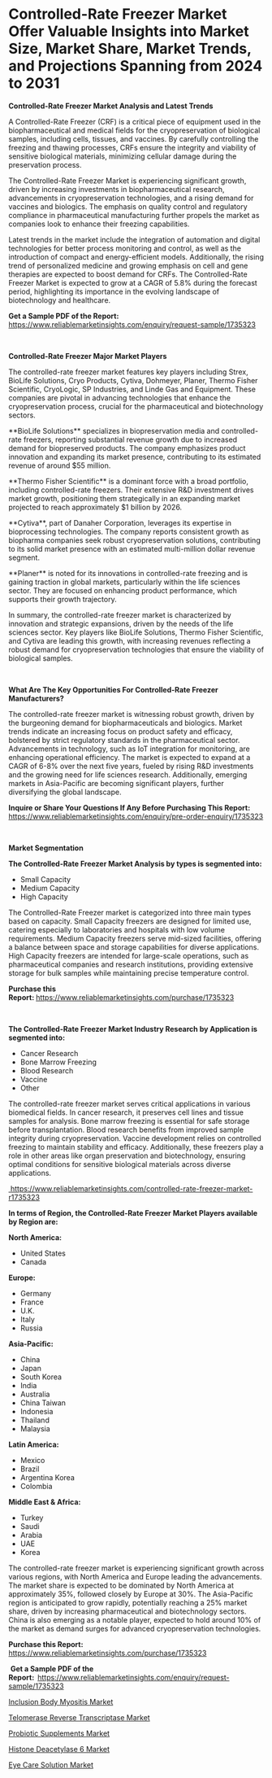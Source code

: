 <p><h1>Controlled-Rate Freezer Market Offer Valuable Insights into Market Size, Market Share, Market Trends, and Projections Spanning from 2024 to 2031</h1></p><p><strong>Controlled-Rate Freezer Market Analysis and Latest Trends</strong></p>
<p><p>A Controlled-Rate Freezer (CRF) is a critical piece of equipment used in the biopharmaceutical and medical fields for the cryopreservation of biological samples, including cells, tissues, and vaccines. By carefully controlling the freezing and thawing processes, CRFs ensure the integrity and viability of sensitive biological materials, minimizing cellular damage during the preservation process.</p><p>The Controlled-Rate Freezer Market is experiencing significant growth, driven by increasing investments in biopharmaceutical research, advancements in cryopreservation technologies, and a rising demand for vaccines and biologics. The emphasis on quality control and regulatory compliance in pharmaceutical manufacturing further propels the market as companies look to enhance their freezing capabilities.</p><p>Latest trends in the market include the integration of automation and digital technologies for better process monitoring and control, as well as the introduction of compact and energy-efficient models. Additionally, the rising trend of personalized medicine and growing emphasis on cell and gene therapies are expected to boost demand for CRFs. The Controlled-Rate Freezer Market is expected to grow at a CAGR of 5.8% during the forecast period, highlighting its importance in the evolving landscape of biotechnology and healthcare.</p></p>
<p><strong>Get a Sample PDF of the Report:&nbsp;</strong> <a href="https://www.reliablemarketinsights.com/enquiry/request-sample/1735323?utm_campaign=1347&utm_medium=2&utm_source=Github&utm_content=ia&utm_term=08102024&utm_id=controlled-rate-freezer">https://www.reliablemarketinsights.com/enquiry/request-sample/1735323</a></p>
<p>&nbsp;</p>
<p><strong>Controlled-Rate Freezer Major Market Players</strong></p>
<p><p>The controlled-rate freezer market features key players including Strex, BioLife Solutions, Cryo Products, Cytiva, Dohmeyer, Planer, Thermo Fisher Scientific, CryoLogic, SP Industries, and Linde Gas and Equipment. These companies are pivotal in advancing technologies that enhance the cryopreservation process, crucial for the pharmaceutical and biotechnology sectors.</p><p>**BioLife Solutions** specializes in biopreservation media and controlled-rate freezers, reporting substantial revenue growth due to increased demand for biopreserved products. The company emphasizes product innovation and expanding its market presence, contributing to its estimated revenue of around $55 million.</p><p>**Thermo Fisher Scientific** is a dominant force with a broad portfolio, including controlled-rate freezers. Their extensive R&D investment drives market growth, positioning them strategically in an expanding market projected to reach approximately $1 billion by 2026. </p><p>**Cytiva**, part of Danaher Corporation, leverages its expertise in bioprocessing technologies. The company reports consistent growth as biopharma companies seek robust cryopreservation solutions, contributing to its solid market presence with an estimated multi-million dollar revenue segment.</p><p>**Planer** is noted for its innovations in controlled-rate freezing and is gaining traction in global markets, particularly within the life sciences sector. They are focused on enhancing product performance, which supports their growth trajectory.</p><p>In summary, the controlled-rate freezer market is characterized by innovation and strategic expansions, driven by the needs of the life sciences sector. Key players like BioLife Solutions, Thermo Fisher Scientific, and Cytiva are leading this growth, with increasing revenues reflecting a robust demand for cryopreservation technologies that ensure the viability of biological samples.</p></p>
<p>&nbsp;</p>
<p><strong>What Are The Key Opportunities For Controlled-Rate Freezer Manufacturers?</strong></p>
<p><p>The controlled-rate freezer market is witnessing robust growth, driven by the burgeoning demand for biopharmaceuticals and biologics. Market trends indicate an increasing focus on product safety and efficacy, bolstered by strict regulatory standards in the pharmaceutical sector. Advancements in technology, such as IoT integration for monitoring, are enhancing operational efficiency. The market is expected to expand at a CAGR of 6-8% over the next five years, fueled by rising R&D investments and the growing need for life sciences research. Additionally, emerging markets in Asia-Pacific are becoming significant players, further diversifying the global landscape.</p></p>
<p><strong>Inquire or Share Your Questions If Any Before Purchasing This Report:</strong> <a href="https://www.reliablemarketinsights.com/enquiry/pre-order-enquiry/1735323?utm_campaign=1347&utm_medium=2&utm_source=Github&utm_content=ia&utm_term=08102024&utm_id=controlled-rate-freezer">https://www.reliablemarketinsights.com/enquiry/pre-order-enquiry/1735323</a></p>
<p>&nbsp;</p>
<p><strong>Market Segmentation</strong></p>
<p><strong>The Controlled-Rate Freezer Market Analysis by types is segmented into:</strong></p>
<p><ul><li>Small Capacity</li><li>Medium Capacity</li><li>High Capacity</li></ul></p>
<p><p>The Controlled-Rate Freezer market is categorized into three main types based on capacity. Small Capacity freezers are designed for limited use, catering especially to laboratories and hospitals with low volume requirements. Medium Capacity freezers serve mid-sized facilities, offering a balance between space and storage capabilities for diverse applications. High Capacity freezers are intended for large-scale operations, such as pharmaceutical companies and research institutions, providing extensive storage for bulk samples while maintaining precise temperature control.</p></p>
<p><strong>Purchase this Report:&nbsp;</strong><a href="https://www.reliablemarketinsights.com/purchase/1735323?utm_campaign=1347&utm_medium=2&utm_source=Github&utm_content=ia&utm_term=08102024&utm_id=controlled-rate-freezer">https://www.reliablemarketinsights.com/purchase/1735323</a></p>
<p>&nbsp;</p>
<p><strong>The Controlled-Rate Freezer Market Industry Research by Application is segmented into:</strong></p>
<p><ul><li>Cancer Research</li><li>Bone Marrow Freezing</li><li>Blood Research</li><li>Vaccine</li><li>Other</li></ul></p>
<p><p>The controlled-rate freezer market serves critical applications in various biomedical fields. In cancer research, it preserves cell lines and tissue samples for analysis. Bone marrow freezing is essential for safe storage before transplantation. Blood research benefits from improved sample integrity during cryopreservation. Vaccine development relies on controlled freezing to maintain stability and efficacy. Additionally, these freezers play a role in other areas like organ preservation and biotechnology, ensuring optimal conditions for sensitive biological materials across diverse applications.</p></p>
<p><a href="https://www.reliablemarketinsights.com/controlled-rate-freezer-market-r1735323?utm_campaign=1347&utm_medium=2&utm_source=Github&utm_content=ia&utm_term=08102024&utm_id=controlled-rate-freezer">&nbsp;https://www.reliablemarketinsights.com/controlled-rate-freezer-market-r1735323</a></p>
<p><strong>In terms of Region, the Controlled-Rate Freezer Market Players available by Region are:</strong></p>
<p>
    <p> <strong> North America: </strong>
        <ul>
            <li>United States</li>
            <li>Canada</li>
        </ul>
        </p> 
    <p> <strong> Europe: </strong>
        <ul>
            <li>Germany</li>
            <li>France</li>
            <li>U.K.</li>
            <li>Italy</li>
            <li>Russia</li>
        </ul>
        </p> 
    <p> <strong> Asia-Pacific: </strong>
        <ul>
            <li>China</li>
            <li>Japan</li>
            <li>South Korea</li>
            <li>India</li>
            <li>Australia</li>
            <li>China Taiwan</li>
            <li>Indonesia</li>
            <li>Thailand</li>
            <li>Malaysia</li>
        </ul>
        </p> 
    <p> <strong> Latin America: </strong>
        <ul>
            <li>Mexico</li>
            <li>Brazil</li>
            <li>Argentina Korea</li>
            <li>Colombia</li>
        </ul>
        </p> 
    <p> <strong> Middle East & Africa: </strong>
        <ul>
            <li>Turkey</li>
            <li>Saudi</li>
            <li>Arabia</li>
            <li>UAE</li>
            <li>Korea</li>
        </ul>
    </p>
    </p>
<p><p>The controlled-rate freezer market is experiencing significant growth across various regions, with North America and Europe leading the advancements. The market share is expected to be dominated by North America at approximately 35%, followed closely by Europe at 30%. The Asia-Pacific region is anticipated to grow rapidly, potentially reaching a 25% market share, driven by increasing pharmaceutical and biotechnology sectors. China is also emerging as a notable player, expected to hold around 10% of the market as demand surges for advanced cryopreservation technologies.</p></p>
<p><strong>Purchase this Report: </strong><a href="https://www.reliablemarketinsights.com/purchase/1735323?utm_campaign=1347&utm_medium=2&utm_source=Github&utm_content=ia&utm_term=08102024&utm_id=controlled-rate-freezer">https://www.reliablemarketinsights.com/purchase/1735323</a></p>
<p>&nbsp;<strong>Get a Sample PDF of the Report:&nbsp;&nbsp;</strong><a href="https://www.reliablemarketinsights.com/enquiry/request-sample/1735323?utm_campaign=1347&utm_medium=2&utm_source=Github&utm_content=ia&utm_term=08102024&utm_id=controlled-rate-freezer">https://www.reliablemarketinsights.com/enquiry/request-sample/1735323</a></p>
<p><strong></strong></p>
<p><p><a href="https://www.linkedin.com/pulse/strategic-roadmap-success-global-inclusion-body-myositis-bltqe?utm_campaign=1347&utm_medium=2&utm_source=Github&utm_content=ia&utm_term=08102024&utm_id=controlled-rate-freezer">Inclusion Body Myositis Market</a></p><p><a href="https://www.linkedin.com/pulse/top-trends-transforming-telomerase-reverse-transcriptase-70f0e?utm_campaign=1347&utm_medium=2&utm_source=Github&utm_content=ia&utm_term=08102024&utm_id=controlled-rate-freezer">Telomerase Reverse Transcriptase Market</a></p><p><a href="https://issuu.com/reportprime-2/docs/probiotic-supplements-market-size-2_d11bd990d27521?utm_campaign=1347&utm_medium=2&utm_source=Github&utm_content=ia&utm_term=08102024&utm_id=controlled-rate-freezer">Probiotic Supplements Market</a></p><p><a href="https://www.linkedin.com/pulse/histone-deacetylase-6-market-forecast-global-trends-analysis-gxmse?utm_campaign=1347&utm_medium=2&utm_source=Github&utm_content=ia&utm_term=08102024&utm_id=controlled-rate-freezer">Histone Deacetylase 6 Market</a></p><p><a href="https://www.linkedin.com/pulse/emerging-trends-eye-care-solution-market-detailed-overview-jhjac?utm_campaign=1347&utm_medium=2&utm_source=Github&utm_content=ia&utm_term=08102024&utm_id=controlled-rate-freezer">Eye Care Solution Market</a></p></p>